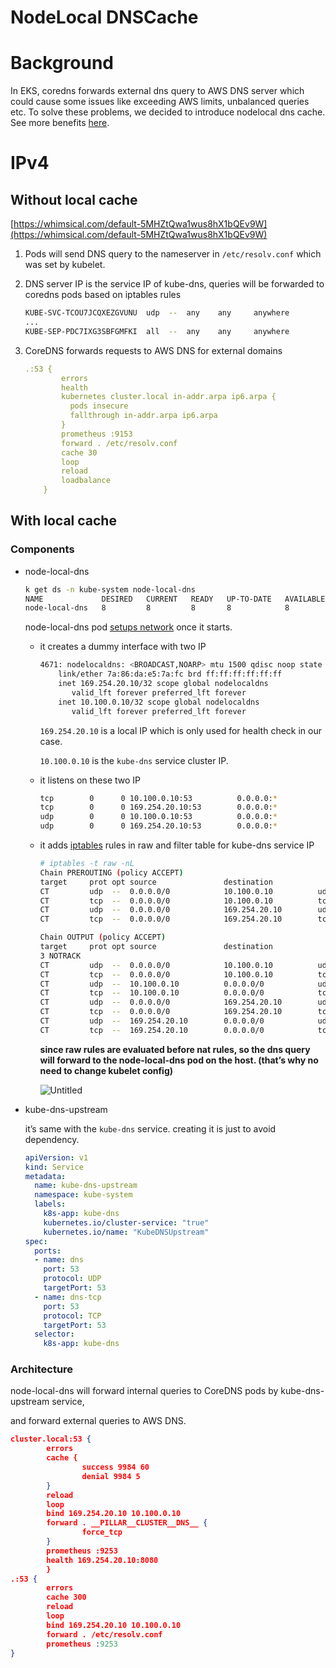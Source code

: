 # NodeLocal DNSCache


# Background

In EKS, coredns forwards external dns query to AWS DNS server which could cause some issues like exceeding AWS limits, unbalanced queries etc. To solve these problems, we decided to introduce nodelocal dns cache. See more benefits [here](https://kubernetes.io/docs/tasks/administer-cluster/nodelocaldns/#motivation).

# IPv4

## Without local cache

[https://whimsical.com/default-5MHZtQwa1wus8hX1bQEv9W](https://whimsical.com/default-5MHZtQwa1wus8hX1bQEv9W)

1. Pods will send DNS query to the nameserver in `/etc/resolv.conf` which was set by kubelet.
2. DNS server IP is the service IP of kube-dns, queries will be forwarded to coredns pods based on iptables rules
    
    ```bash
    KUBE-SVC-TCOU7JCQXEZGVUNU  udp  --  any    any     anywhere             ip-10-100-0-10.us-west-2.compute.internal  /* kube-system/kube-dns:dns cluster IP */ udp dpt:domain
    ...
    KUBE-SEP-PDC7IXG3SBFGMFKI  all  --  any    any     anywhere             anywhere             /* kube-system/kube-dns:dns */ statistic mode random probability 0.12500000000
    ```
    
3. CoreDNS forwards requests to AWS DNS for external domains
    
    ```yaml
    .:53 {
            errors
            health
            kubernetes cluster.local in-addr.arpa ip6.arpa {
              pods insecure
              fallthrough in-addr.arpa ip6.arpa
            }
            prometheus :9153
            forward . /etc/resolv.conf
            cache 30
            loop
            reload
            loadbalance
        }
    ```
    

## With  local cache

### Components

- node-local-dns
    
    ```bash
    k get ds -n kube-system node-local-dns
    NAME             DESIRED   CURRENT   READY   UP-TO-DATE   AVAILABLE   NODE SELECTOR   AGE
    node-local-dns   8         8         8       8            8           <none>          20m
    ```
    
    node-local-dns pod [setups network](https://github.com/kubernetes/dns/blob/master/cmd/node-cache/app/cache_app.go#L74) once it starts.
    
    - it creates a dummy interface with two IP
        
        ```bash
        4671: nodelocaldns: <BROADCAST,NOARP> mtu 1500 qdisc noop state DOWN group default
            link/ether 7a:86:da:e5:7a:fc brd ff:ff:ff:ff:ff:ff
            inet 169.254.20.10/32 scope global nodelocaldns
               valid_lft forever preferred_lft forever
            inet 10.100.0.10/32 scope global nodelocaldns
               valid_lft forever preferred_lft forever
        ```
        
        `169.254.20.10` is a local IP which is only used for health check in our case.
        
        `10.100.0.10` is the `kube-dns` service cluster IP.
        
    - it listens on these two IP
        
        ```bash
        tcp        0      0 10.100.0.10:53          0.0.0.0:*               LISTEN      6267/node-cache
        tcp        0      0 169.254.20.10:53        0.0.0.0:*               LISTEN      6267/node-cache
        udp        0      0 10.100.0.10:53          0.0.0.0:*                           6267/node-cache
        udp        0      0 169.254.20.10:53        0.0.0.0:*                           6267/node-cache
        ```
        
    - it adds [iptables](https://github.com/kubernetes/enhancements/blob/master/keps/sig-network/1024-nodelocal-cache-dns/README.md#iptables-notrack) rules in raw and filter table for kube-dns service IP
        
        ```bash
        # iptables -t raw -nL
        Chain PREROUTING (policy ACCEPT)
        target     prot opt source               destination
        CT         udp  --  0.0.0.0/0            10.100.0.10          udp dpt:53 NOTRACK
        CT         tcp  --  0.0.0.0/0            10.100.0.10          tcp dpt:53 NOTRACK
        CT         udp  --  0.0.0.0/0            169.254.20.10        udp dpt:53 NOTRACK
        CT         tcp  --  0.0.0.0/0            169.254.20.10        tcp dpt:53 NOTRACK
        
        Chain OUTPUT (policy ACCEPT)
        target     prot opt source               destination
        3 NOTRACK
        CT         udp  --  0.0.0.0/0            10.100.0.10          udp dpt:53 NOTRACK
        CT         tcp  --  0.0.0.0/0            10.100.0.10          tcp dpt:53 NOTRACK
        CT         udp  --  10.100.0.10          0.0.0.0/0            udp spt:53 NOTRACK
        CT         tcp  --  10.100.0.10          0.0.0.0/0            tcp spt:53 NOTRACK3 
        CT         udp  --  0.0.0.0/0            169.254.20.10        udp dpt:53 NOTRACK
        CT         tcp  --  0.0.0.0/0            169.254.20.10        tcp dpt:53 NOTRACK
        CT         udp  --  169.254.20.10        0.0.0.0/0            udp spt:53 NOTRACK
        CT         tcp  --  169.254.20.10        0.0.0.0/0            tcp spt:53 NOTRACK
        ```
        
        **since raw rules are evaluated before nat rules, so the dns query will forward to the node-local-dns pod on the host. (that’s why no need to change kubelet config)**
        
        ![Untitled](NodeLocal%20DNSCache%20IPv4%20(Deprecated)%20435023b2cff041d691899daab8591ced/Untitled.png)
        
- kube-dns-upstream
    
    it’s same with the `kube-dns` service. creating it is just to avoid dependency.
    
    ```yaml
    apiVersion: v1
    kind: Service
    metadata:
      name: kube-dns-upstream
      namespace: kube-system
      labels:
        k8s-app: kube-dns
        kubernetes.io/cluster-service: "true"
        kubernetes.io/name: "KubeDNSUpstream"
    spec:
      ports:
      - name: dns
        port: 53
        protocol: UDP
        targetPort: 53
      - name: dns-tcp
        port: 53
        protocol: TCP
        targetPort: 53
      selector:
        k8s-app: kube-dns
    ```
    

### Architecture



node-local-dns will forward internal queries to CoreDNS pods by kube-dns-upstream service,

and forward external queries to AWS DNS.

```json
cluster.local:53 {
        errors
        cache {
                success 9984 60
                denial 9984 5
        }
        reload
        loop
        bind 169.254.20.10 10.100.0.10
        forward . __PILLAR__CLUSTER__DNS__ {
                force_tcp
        }
        prometheus :9253
        health 169.254.20.10:8080
        }
.:53 {
        errors
        cache 300
        reload
        loop
        bind 169.254.20.10 10.100.0.10
        forward . /etc/resolv.conf
        prometheus :9253
}
```